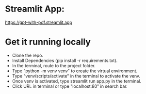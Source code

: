 # Streamlit App:
https://gpt-with-pdf.streamlit.app

# Get it running locally
* Clone the repo.
* Install Dependencies (pip install -r requirements.txt).
* In the terminal, route to the project folder.
* Type "python -m venv venv" to create the virtual environment.
* Type "venv/scripts/activate" in the terminal to activate the venv.
* Once venv is activated, type streamlit run app.py in the terminal.
* Click URL in terminal or type "localhost:80" in search bar.
